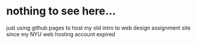 nothing to see here...
==================

just using github pages to host my old intro to web design assignment site since my NYU web hosting account expired

